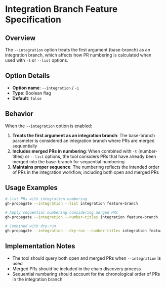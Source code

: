 # Integration Branch Feature Specification

## Overview

The `--integration` option treats the first argument (base-branch) as an integration branch, which affects how PR numbering is calculated when used with `-t` or `--list` options.

## Option Details

- **Option name**: `--integration` / `-i`
- **Type**: Boolean flag
- **Default**: `false`

## Behavior

When the `--integration` option is enabled:

1. **Treats the first argument as an integration branch**: The base-branch parameter is considered an integration branch where PRs are merged sequentially
2. **Includes merged PRs in numbering**: When combined with `-t` (number-titles) or `--list` options, the tool considers PRs that have already been merged into the base-branch for sequential numbering
3. **Maintains proper sequence**: The numbering reflects the intended order of PRs in the integration workflow, including both open and merged PRs

## Usage Examples

```bash
# List PRs with integration numbering
gh-propagate --integration --list integration feature-branch

# Apply sequential numbering considering merged PRs
gh-propagate --integration --number-titles integration feature-branch

# Combined with dry-run
gh-propagate --integration --dry-run --number-titles integration feature-branch
```

## Implementation Notes

- The tool should query both open and merged PRs when `--integration` is used
- Merged PRs should be included in the chain discovery process
- Sequential numbering should account for the chronological order of PRs in the integration branch

